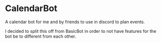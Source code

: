 # CalendarBot
A calendar bot for me and by friends to use in discord to plan events.

 I decided to split this off from BasicBot in order to not have features for the bot be to different from each other.
